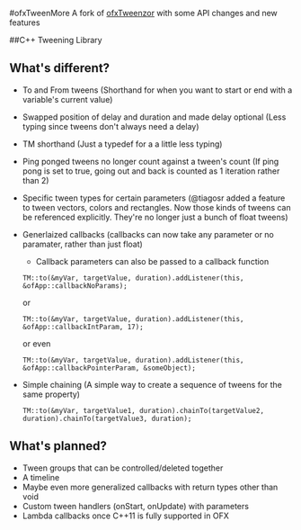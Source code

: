 #ofxTweenMore
A fork of [ofxTweenzor](https://github.com/NickHardeman/ofxTweenzor) with some API changes and new features

##C++ Tweening Library

What's different?
--------
* To and From tweens (Shorthand for when you want to start or end with a variable's current value)
* Swapped position of delay and duration and made delay optional (Less typing since tweens don't always need a delay)
* TM shorthand (Just a typedef for a a little less typing)
* Ping ponged tweens no longer count against a tween's count (If ping pong is set to true, going out and back is counted as 1 iteration rather than 2)
* Specific tween types for certain parameters (@tiagosr added a feature to tween vectors, colors and rectangles. Now those kinds of tweens can be referenced explicitly. They're no longer just a bunch of float tweens)
* Generlaized callbacks (callbacks can now take any parameter or no paramater, rather than just float)
  * Callback parameters can also be passed to a callback function

  ```TM::to(&myVar, targetValue, duration).addListener(this, &ofApp::callbackNoParams);```

  or

    ```TM::to(&myVar, targetValue, duration).addListener(this, &ofApp::callbackIntParam, 17);```

    or  even

    ```TM::to(&myVar, targetValue, duration).addListener(this, &ofApp::callbackPointerParam, &someObject);```



* Simple chaining (A simple way to create a sequence of tweens for the same property)

    ```TM::to(&myVar, targetValue1, duration).chainTo(targetValue2, duration).chainTo(targetValue3, duration);```



What's planned?
--------
* Tween groups that can be controlled/deleted together
* A timeline
* Maybe even more generalized callbacks with return types other than void
* Custom tween handlers (onStart, onUpdate) with parameters
* Lambda callbacks once C++11 is fully supported in OFX
